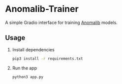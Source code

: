 # Anomalib-Trainer

A simple Gradio interface for training [Anomalib](https://github.com/openvinotoolkit/anomalib) models.

<!-- ![Demo](assets/demo.png) -->

## Usage

1. Install dependencies

    ````bash
    pip3 install -r requirements.txt
    ````

2. Run the app

    ````bash
    python3 app.py
    ````
